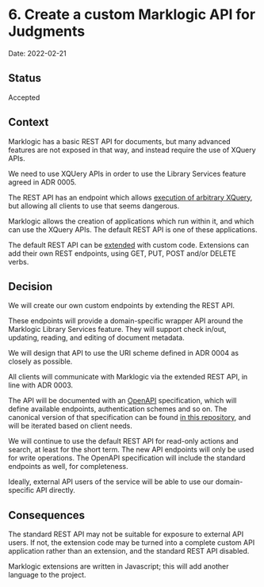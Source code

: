 # 6. Create a custom Marklogic API for Judgments

Date: 2022-02-21

## Status

Accepted

## Context

Marklogic has a basic REST API for documents, but many advanced features are not exposed in that way, and instead
require the use of XQuery APIs.

We need to use XQUery APIs in order to use the Library Services feature agreed in ADR 0005.

The REST API has an endpoint which allows [execution of arbitrary XQuery](https://docs.marklogic.com/guide/rest-dev/extensions#id_67576),
but allowing all clients to use that seems dangerous.

Marklogic allows the creation of applications which run within it, and which can use the XQuery APIs. The default
REST API is one of these applications.

The default REST API can be [extended](https://docs.marklogic.com/guide/rest-dev/extensions) with custom code. Extensions
can add their own REST endpoints, using GET, PUT, POST and/or DELETE verbs.

## Decision

We will create our own custom endpoints by extending the REST API.

These endpoints will provide a domain-specific wrapper API around the Marklogic Library Services feature. They will support check in/out,
updating, reading, and editing of document metadata.

We will design that API to use the URI scheme defined in ADR 0004 as closely as possible.

All clients will communicate with Marklogic via the extended REST API, in line with ADR 0003.

The API will be documented with an [OpenAPI](https://swagger.io/specification/) specification, which will define available endpoints, authentication schemes and so on. The canonical
version of that specification can be found [in this repository](../openapi/), and will be iterated based on client needs.

We will continue to use the default REST API for read-only actions and search, at least for the short term. The new API endpoints will
only be used for write operations. The OpenAPI specification will include the standard endpoints as well, for completeness.

Ideally, external API users of the service will be able to use our domain-specific API directly.

## Consequences

The standard REST API may not be suitable for exposure to external API users. If not, the extension code may be turned into a complete
custom API application rather than an extension, and the standard REST API disabled.

Marklogic extensions are written in Javascript; this will add another language to the project.
